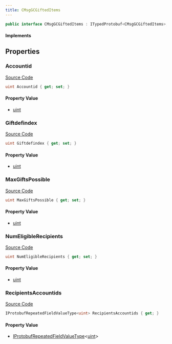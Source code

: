 ```yaml
---
title: CMsgGCGiftedItems
---
```


```csharp
public interface CMsgGCGiftedItems : ITypedProtobuf<CMsgGCGiftedItems>, INativeHandle
```

#### Implements

## Properties

### Accountid

[Source Code](https://github.com/swiftly-solution/swiftlys2/blob/main/managed/src/SwiftlyS2.Generated/Protobufs/Interfaces/CMsgGCGiftedItems.cs#L13)

```csharp
uint Accountid { get; set; }
```

#### Property Value

- [uint](https://learn.microsoft.com/dotnet/api/system.uint32)

### Giftdefindex

[Source Code](https://github.com/swiftly-solution/swiftlys2/blob/main/managed/src/SwiftlyS2.Generated/Protobufs/Interfaces/CMsgGCGiftedItems.cs#L16)

```csharp
uint Giftdefindex { get; set; }
```

#### Property Value

- [uint](https://learn.microsoft.com/dotnet/api/system.uint32)

### MaxGiftsPossible

[Source Code](https://github.com/swiftly-solution/swiftlys2/blob/main/managed/src/SwiftlyS2.Generated/Protobufs/Interfaces/CMsgGCGiftedItems.cs#L19)

```csharp
uint MaxGiftsPossible { get; set; }
```

#### Property Value

- [uint](https://learn.microsoft.com/dotnet/api/system.uint32)

### NumEligibleRecipients

[Source Code](https://github.com/swiftly-solution/swiftlys2/blob/main/managed/src/SwiftlyS2.Generated/Protobufs/Interfaces/CMsgGCGiftedItems.cs#L22)

```csharp
uint NumEligibleRecipients { get; set; }
```

#### Property Value

- [uint](https://learn.microsoft.com/dotnet/api/system.uint32)

### RecipientsAccountids

[Source Code](https://github.com/swiftly-solution/swiftlys2/blob/main/managed/src/SwiftlyS2.Generated/Protobufs/Interfaces/CMsgGCGiftedItems.cs#L25)

```csharp
IProtobufRepeatedFieldValueType<uint> RecipientsAccountids { get; }
```

#### Property Value

- [IProtobufRepeatedFieldValueType](/docs/api/shared/netmessages/iprotobufrepeatedfieldvaluetype-1)<[uint](https://learn.microsoft.com/dotnet/api/system.uint32)>

